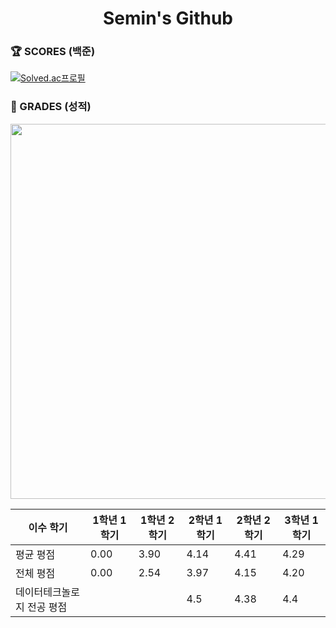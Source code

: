 
<h1 align="center">
        Semin's Github
</h1>


<h3> 🏆 SCORES (백준)</h3>

[![Solved.ac프로필](http://mazassumnida.wtf/api/mini/generate_badge?boj=semin0925)](https://solved.ac/semin0925)


<h3> 📝 GRADES (성적)</h3>
<div align="center">
  <img src="https://github.com/user-attachments/assets/6e1a523d-559c-49ba-ba9a-3e3369f7ee1c"  width="600"/>

  | 이수 학기    | 1학년 1학기  | 1학년 2학기  | 2학년 1학기 | 2학년 2학기  | 3학년 1학기 |
  | ----------- | ------------------ | ------------ | ------------------------- | ------------------------- | ------------------------- |
  | 평균 평점 | 0.00 | 3.90 | 4.14 |4.41 | 4.29 |
  | 전체 평점 | 0.00 | 2.54 | 3.97 |4.15 | 4.20 |
  | 데이터테크놀로지 전공 평점 |       |       | 4.5 | 4.38 | 4.4 |
</div>
